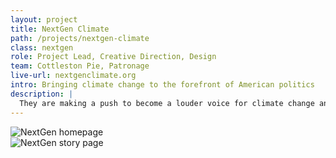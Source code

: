 ```yaml
---
layout: project
title: NextGen Climate
path: /projects/nextgen-climate
class: nextgen
role: Project Lead, Creative Direction, Design
team: Cottleston Pie, Patronage
live-url: nextgenclimate.org
intro: Bringing climate change to the forefront of American politics
description: |
  They are making a push to become a louder voice for climate change and using digital media to do that. We focused on using photography to tell the stories of Americans who are being affected by climate change and motivate users to take action.
---
```


<section class="project-description">
	<div class="hero">	
		<div class="container">
			<div class="project-example nextgen macbook">
				<div class="screen-wrap">
					<img src="/img/projects/nextgen-desktop.jpg" alt="" />
				</div>
			</div>
			<div class="project-example nextgen iphone">
				<div class="screen-wrap">
					<img src="/img/projects/nextgen-mobile.jpg" alt="" />
				</div>
			</div>
		</div>
	</div>
	</div>
</section>
<section class="project-expanded double-screen">
	<div class="container">
		<div class="screen screen-1">
			<img src="/img/projects/nextgen/nextgen-home.jpg" alt="NextGen homepage" />
		</div>
		<div class="screen screen-2">
			<img src="/img/projects/nextgen/nextgen-story.jpg" alt="NextGen story page" />
		</div>
	</div>
</section>